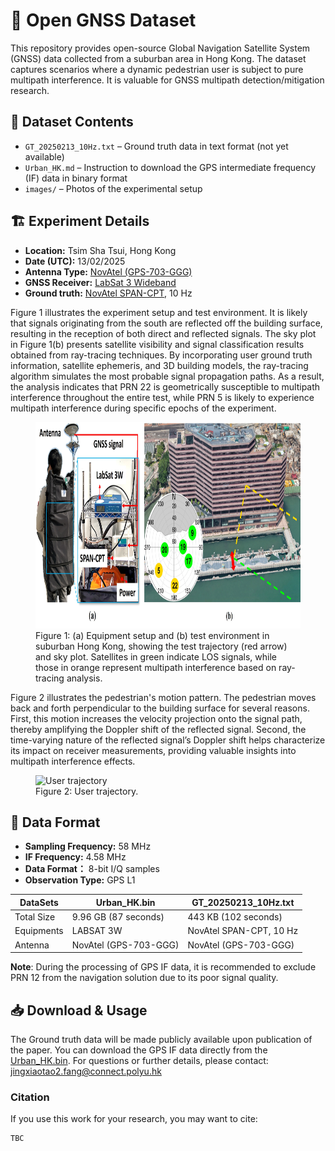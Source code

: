 # 📡 Open GNSS Dataset  

This repository provides open-source Global Navigation Satellite System (GNSS) data collected from a suburban area in Hong Kong. The dataset captures scenarios where a dynamic pedestrian user is subject to pure multipath interference. It is valuable for GNSS multipath detection/mitigation research.

## 📂 Dataset Contents
- `GT_20250213_10Hz.txt` – Ground truth data in text format (not yet available)
- `Urban_HK.md` – Instruction to download the GPS intermediate frequency (IF) data in binary format 
- `images/` – Photos of the experimental setup  

## 🏗 Experiment Details
- **Location:** Tsim Sha Tsui, Hong Kong  
- **Date (UTC):** 13/02/2025
- **Antenna Type:** [NovAtel (GPS-703-GGG)](https://novatel.com/support/previous-generation-products-drop-down/previous-generation-products/gps-703-ggg-antenna)
- **GNSS Receiver:** [LabSat 3 Wideband](https://www.labsat.co.uk/index.php/en/products/labsat-3-wideband)
- **Ground truth:** [NovAtel SPAN-CPT](https://novatel.com/products/gnss-inertial-navigation-systems), 10 Hz

Figure 1 illustrates the experiment setup and test environment. It is likely that signals originating from the south are reflected off the building surface, resulting in the reception of both direct and reflected signals. The sky plot in Figure 1(b) presents satellite visibility and signal classification results obtained from ray-tracing techniques. By incorporating user ground truth information, satellite ephemeris, and 3D building models, the ray-tracing algorithm simulates the most probable signal propagation paths. As a result, the analysis indicates that PRN 22 is geometrically susceptible to multipath interference throughout the entire test, while PRN 5 is likely to experience multipath interference during specific epochs of the experiment.
<figure>
  <img src="Images/Environment.jpg" alt="Environment" width="800" height="330">
  <figcaption>Figure 1: (a) Equipment setup and (b) test environment in suburban Hong Kong, showing the test trajectory (red arrow) and sky plot. Satellites in
green indicate LOS signals, while those in orange represent multipath interference based on ray-tracing analysis.</figcaption>
</figure>


Figure 2 illustrates the pedestrian's motion pattern. The pedestrian moves back and forth perpendicular to the building surface for several reasons. First, this motion increases the velocity projection onto the signal path, thereby amplifying the Doppler shift of the reflected signal. Second, the time-varying nature of the reflected signal’s Doppler shift helps characterize its impact on receiver measurements, providing valuable insights into multipath interference effects.
<figure>
  <img src="Images/User trajectory.gif" alt="User trajectory" height="300">
  <figcaption>Figure 2: User trajectory.</figcaption>
</figure>

## 📑 Data Format
- **Sampling Frequency:** 58 MHz
- **IF Frequency:** 4.58 MHz
- **Data Format：** 8-bit I/Q samples
- **Observation Type:** GPS L1

| DataSets    | Urban_HK.bin       | GT_20250213_10Hz.txt |
|-------------|--------------------|----------------------|
| Total Size  | 9.96 GB (87 seconds)      |      443 KB (102 seconds)   |
| Equipments  | LABSAT 3W          | NovAtel SPAN-CPT, 10 Hz|
| Antenna     | NovAtel (GPS-703-GGG) | NovAtel (GPS-703-GGG) |

**Note**: During the processing of GPS IF data, it is recommended to exclude PRN 12 from the navigation solution due to its poor signal quality.

## 📥 Download & Usage  
The Ground truth data will be made publicly available upon publication of the paper.
You can download the GPS IF data directly from the [Urban_HK.bin](https://www.dropbox.com/scl/fi/o18ejryo123upfvks5s7w/Urban_HK.bin?rlkey=kxjpoz51fv3lzg8lnnrkk2sqe&st=4u7w5bqw&dl=0).
For questions or further details, please contact: [jingxiaotao2.fang@connect.polyu.hk](mailto:jingxiaotao2.fang@connect.polyu.hk)

### **Citation**

If you use this work for your research, you may want to cite:  
```bash
TBC

